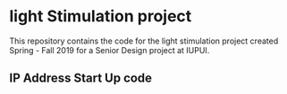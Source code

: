 # light Stimulation project
This repository contains the code for the light stimulation project created Spring - Fall 2019 for a Senior Design project at IUPUI.

## IP Address Start Up code
